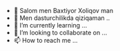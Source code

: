 - 👋 Salom men Baxtiyor Xoliqov man
- 👀 Men dasturchilikda qiziqaman ..
- 🌱 I’m currently learning ...
- 💞️ I’m looking to collaborate on ...
- 📫 How to reach me ...

<!---
baxtiyorxoliqov17/baxtiyorxoliqov17 is a ✨ special ✨ repository because its `README.md` (this file) appears on your GitHub profile.
You can click the Preview link to take a look at your changes.
--->
